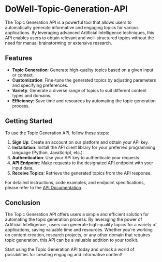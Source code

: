 # DoWell-Topic-Generation-API

The Topic Generation API is a powerful tool that allows users to automatically generate informative and engaging topics for various applications. By leveraging advanced Artificial Intelligence techniques, this API enables users to obtain relevant and well-structured topics without the need for manual brainstorming or extensive research.

## Features

- **Topic Generation**: Generate high-quality topics based on a given input or context.
- **Customization**: Fine-tune the generated topics by adjusting parameters and specifying preferences.
- **Variety**: Generate a diverse range of topics to suit different content types and domains.
- **Efficiency**: Save time and resources by automating the topic generation process.

## Getting Started

To use the Topic Generation API, follow these steps:

1. **Sign Up**: Create an account on our platform and obtain your API key.
2. **Installation**: Install the API client library for your preferred programming language (Python, JavaScript, etc.).
3. **Authentication**: Use your API key to authenticate your requests.
4. **API Endpoint**: Make requests to the designated API endpoint with your input data.
5. **Receive Topics**: Retrieve the generated topics from the API response.

For detailed instructions, code examples, and endpoint specifications, please refer to the [API Documentation](https://documenter.getpostman.com/view/17698677/2s93sjW9Yh).

## Conclusion

The Topic Generation API offers users a simple and efficient solution for automating the topic generation process. By leveraging the power of Artificial Intelligence , users can generate high-quality topics for a variety of applications, saving valuable time and resources. Whether you're working on content creation, research projects, or any other domain that requires topic generation, this API can be a valuable addition to your toolkit.

Start using the Topic Generation API today and unlock a world of possibilities for creating engaging and informative content!
